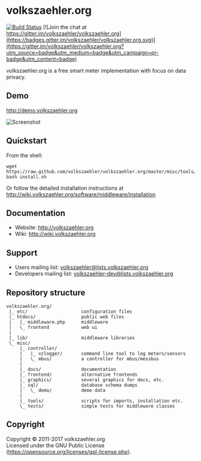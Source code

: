 # volkszaehler.org

[![Build Status](https://travis-ci.org/volkszaehler/volkszaehler.org.svg?branch=master)](https://travis-ci.org/volkszaehler/volkszaehler.org)
[![Join the chat at https://gitter.im/volkszaehler/volkszaehler.org](https://badges.gitter.im/volkszaehler/volkszaehler.org.svg)](https://gitter.im/volkszaehler/volkszaehler.org?utm_source=badge&utm_medium=badge&utm_campaign=pr-badge&utm_content=badge)

volkszaehler.org is a free smart meter implementation with focus on data privacy.


## Demo

http://demo.volkszaehler.org

![Screenshot](misc/docs/screenshot.png?raw=true)


## Quickstart

From the shell:

    wget https://raw.github.com/volkszaehler/volkszaehler.org/master/misc/tools/install.sh
    bash install.sh

Or follow the detailed installation instructions at http://wiki.volkszaehler.org/software/middleware/installation


## Documentation

* Website: http://volkszaehler.org
* Wiki: http://wiki.volkszaehler.org


## Support

* Users mailing list: volkszaehler@lists.volkszaehler.org
* Developers mailing list: volkszaehler-dev@lists.volkszaehler.org


## Repository structure

    volkszaehler.org/
     |_ etc/                    configuration files
     |_ htdocs/                 public web files
     |   |_ middleware.php      middleware
     |   \_ frontend            web ui
     |
     |_ lib/                    middleware libraries
     \_ misc/
         |_ controller/
         |   |_ vzlogger/       command line tool to log meters/sensors
         |   \_ mbus/           a controller for mbus/messbus
         |
         |_ docs/               documentation
         |_ frontend/           alternative frontends
         |_ graphics/           several graphics for docs, etc.
         |_ sql/                database schema dumps
         |   \_ demo/           demo data
         |
         |_ tools/              scripts for imports, installation etc.
         \_ tests/              simple tests for middleware classes


## Copyright

Copyright © 2011-2017 volkszaehler.org  
Licensed under the GNU Public License (https://opensource.org/licenses/gpl-license.php).
